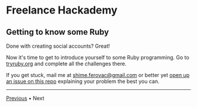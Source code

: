 # Freelance Hackademy

## Getting to know some Ruby

Done with creating social accounts? Great!

Now it's time to get to introduce yourself to some Ruby programming. Go to [tryruby.org](http://tryruby.org/) and complete all the challenges there.

If you get stuck, mail me at <a href="mailto:shime.ferovac@gmail.com">shime.ferovac@gmail.com</a> or better yet [open up an issue on this repo](https://github.com/shime/freelance-hackademy/issues/new) explaining your problem the best you can.

---

[Previous](/steps/1.md) • Next
